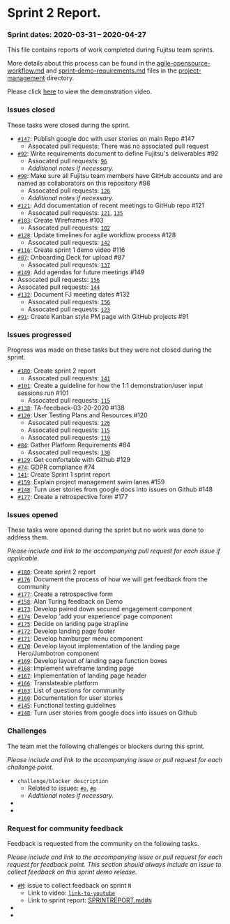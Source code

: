# Sprint 2 Report.


 
### Sprint dates: 2020-03-31 – 2020-04-27


This file contains reports of work completed during Fujitsu team sprints.

More details about this process can be found in the [agile-opensource-workflow.md](project-management/agile-opensource-workflow.md) and [sprint-demo-requirements.md](project-management/sprint-demo-requirements.md) files in the [project-management](project-management) directory.

Please click [here](https://www.youtube.com/watch?v=A_6uOwFZRfo&feature=youtu.be) to view the demonstration video.

### Issues closed

These tasks were closed during the sprint.


* [`#147`](https://github.com/alan-turing-institute/AutisticaCitizenScience/issues/147): Publish google doc with user stories on main Repo #147
  * Assocated pull requests: There was no associated pull request 
* [`#92`](https://github.com/alan-turing-institute/AutisticaCitizenScience/issues/92): Write requirements document to define Fujitsu's deliverables #92
  * Assocated pull requests: [`96`](https://github.com/alan-turing-institute/AutisticaCitizenScience/pull/96)
  * *Additional notes if necessary.*
* [`#98`](https://github.com/alan-turing-institute/AutisticaCitizenScience/issues/98): Make sure all Fujitsu team members have GitHub accounts and are named as collaborators on this repository #98
  * Assocated pull requests: [`126`](https://github.com/alan-turing-institute/AutisticaCitizenScience/pull/126)
  * *Additional notes if necessary.*
* [`#121`](https://github.com/alan-turing-institute/AutisticaCitizenScience/issues/121): Add documentation of recent meetings to GitHub repo #121
  * Assocated pull requests: [`121`](https://github.com/alan-turing-institute/AutisticaCitizenScience/issues/121), [`135`](https://github.com/alan-turing-institute/AutisticaCitizenScience/pull/135)
* [`#103`](https://github.com/alan-turing-institute/AutisticaCitizenScience/issues/103): Create Wireframes #103
  * Assocated pull requests: [`102`](https://github.com/alan-turing-institute/AutisticaCitizenScience/pull/102)
* [`#128`](https://github.com/alan-turing-institute/AutisticaCitizenScience/issues/128): Update timelines for agile workflow process #128 
  * Assocated pull requests: [`142`](https://github.com/alan-turing-institute/AutisticaCitizenScience/pull/142)
* [`#116`](https://github.com/alan-turing-institute/AutisticaCitizenScience/issues/116): Create sprint 1 demo video #116  
* [`#87`](https://github.com/alan-turing-institute/AutisticaCitizenScience/issues/87): Onboarding Deck for upload #87 
  * Assocated pull requests: [`137`](https://github.com/alan-turing-institute/AutisticaCitizenScience/pull/137) 
* [`#149`](https://github.com/alan-turing-institute/AutisticaCitizenScience/issues/149): Add agendas for future meetings #149
 * Assocated pull requests: [`156`](https://github.com/alan-turing-institute/AutisticaCitizenScience/pull/156)  
 * Assocated pull requests: [`144`](https://github.com/alan-turing-institute/AutisticaCitizenScience/pull/144)  
* [`#132`](https://github.com/alan-turing-institute/AutisticaCitizenScience/issues/132): Document FJ meeting dates #132
  * Assocated pull requests: [`156`](https://github.com/alan-turing-institute/AutisticaCitizenScience/pull/156)
  * Assocated pull requests: [`123`](https://github.com/alan-turing-institute/AutisticaCitizenScience/pull/123)
* [`#91`](https://github.com/alan-turing-institute/AutisticaCitizenScience/issues/91): Create Kanban style PM page with GitHub projects #91 


### Issues progressed

Progress was made on these tasks but they were not closed during the sprint.


* [`#180`](https://github.com/alan-turing-institute/AutisticaCitizenScience/issues/180): Create sprint 2 report
  * Assocated pull requests: [`141`](https://github.com/alan-turing-institute/AutisticaCitizenScience/pull/141)
* [`#101`](https://github.com/alan-turing-institute/AutisticaCitizenScience/issues/101): Create a guideline for how the 1:1 demonstration/user input sessions run #101
  * Assocated pull requests: [`115`](https://github.com/alan-turing-institute/AutisticaCitizenScience/pull/115)
* [`#138`](https://github.com/alan-turing-institute/AutisticaCitizenScience/issues/138): TA-feedback-03-20-2020 #138
* [`#120`](https://github.com/alan-turing-institute/AutisticaCitizenScience/issues/120): User Testing Plans and Resources #120
  * Assocated pull requests: [`126`](https://github.com/alan-turing-institute/AutisticaCitizenScience/pull/126)
  * Assocated pull requests: [`115`](https://github.com/alan-turing-institute/AutisticaCitizenScience/pull/115)
  * Assocated pull requests: [`119`](https://github.com/alan-turing-institute/AutisticaCitizenScience/pull/119)
* [`#84`](https://github.com/alan-turing-institute/AutisticaCitizenScience/issues/84): Gather Platform Requirements #84
  * Assocated pull requests: [`130`](https://github.com/alan-turing-institute/AutisticaCitizenScience/pull/130)  
* [`#129`](https://github.com/alan-turing-institute/AutisticaCitizenScience/issues/129): Get comfortable with Github #129
* [`#74`](https://github.com/alan-turing-institute/AutisticaCitizenScience/issues/74): GDPR compliance #74
* [`141`](https://github.com/alan-turing-institute/AutisticaCitizenScience/pull/141): Create Sprint 1 sprint report
* [`#159`](https://github.com/alan-turing-institute/AutisticaCitizenScience/issues/159): Explain project management swim lanes #159  
* [`#148`](https://github.com/alan-turing-institute/AutisticaCitizenScience/issues/148): Turn user stories from google docs into issues on Github #148
* [`#177`](https://github.com/alan-turing-institute/AutisticaCitizenScience/issues/177): Create a retrospective form #177

### Issues opened

These tasks were opened during the sprint but no work was done to address them.

*Please include and link to the accompanying pull request for each issue if applicable.*

* [`#180`](https://github.com/alan-turing-institute/AutisticaCitizenScience/issues/180): Create sprint 2 report
* [`#176`](https://github.com/alan-turing-institute/AutisticaCitizenScience/issues/176): Document the process of how we will get feedback from the community
* [`#177`](https://github.com/alan-turing-institute/AutisticaCitizenScience/issues/177): Create a retrospective form
* [`#158`](https://github.com/alan-turing-institute/AutisticaCitizenScience/issues/158): Alan Turing feedback on Demo
* [`#173`](https://github.com/alan-turing-institute/AutisticaCitizenScience/issues/173): Develop paired down secured engagement component
* [`#174`](https://github.com/alan-turing-institute/AutisticaCitizenScience/issues/174): Develop 'add your experience' page component
* [`#175`](https://github.com/alan-turing-institute/AutisticaCitizenScience/issues/175): Decide on landing page strapline
* [`#172`](https://github.com/alan-turing-institute/AutisticaCitizenScience/issues/172): Develop landing page footer
* [`#171`](https://github.com/alan-turing-institute/AutisticaCitizenScience/issues/171): Develop hamburger menu component
* [`#170`](https://github.com/alan-turing-institute/AutisticaCitizenScience/issues/170): Develop layout implementation of the landing page Hero/Jumbotron component
* [`#169`](https://github.com/alan-turing-institute/AutisticaCitizenScience/issues/169): Develop layout of landing page function boxes
* [`#168`](https://github.com/alan-turing-institute/AutisticaCitizenScience/issues/168): Implement wireframe landing page
* [`#167`](https://github.com/alan-turing-institute/AutisticaCitizenScience/issues/167): Implementation of landing page header
* [`#166`](https://github.com/alan-turing-institute/AutisticaCitizenScience/issues/166): Translateable platform
* [`#163`](https://github.com/alan-turing-institute/AutisticaCitizenScience/issues/163): List of questions for community
* [`#160`](https://github.com/alan-turing-institute/AutisticaCitizenScience/issues/160): Documentation for user stories
* [`#145`](https://github.com/alan-turing-institute/AutisticaCitizenScience/issues/145): Functional testing guidelines
* [`#148`](https://github.com/alan-turing-institute/AutisticaCitizenScience/issues/148): Turn user stories from google docs into issues on Github

### Challenges

The team met the following challenges or blockers during this sprint.

*Please include and link to the accompanying issue or pull request for each challenge point.*

* `challenge/blocker description`
  * Related to issues: [`#o`](https://github.com/alan-turing-institute/AutisticaCitizenScience/issues/`o`), [`#p`](https://github.com/alan-turing-institute/AutisticaCitizenScience/issues/`p`)
  * *Additional notes if necessary.*
*
*

### Request for community feedback

Feedback is requested from the community on the following tasks.

*Please include and link to the accompanying issue or pull request for each request for feedback point.*
*This section should always include an issue to collect feedback on this sprint demo release.*

* [`#M`](https://github.com/alan-turing-institute/AutisticaCitizenScience/issues/`M`): issue to collect feedback on sprint `N`
  * Link to video: [`link-to-youtube`](`link-to-youtube`)
  * Link to sprint report: [SPRINTREPORT.md#`N`](SPRINTREPORT.md#sprint-`N`)
*
*
